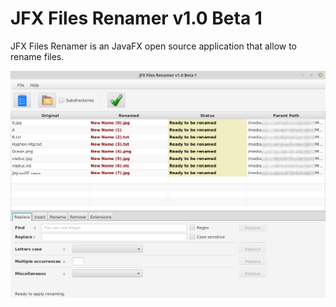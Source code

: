 # JFX Files Renamer v1.0 Beta 1
JFX Files Renamer is an JavaFX open source application that allow to rename files.

![Imgur Image](https://github.com/Baramiji/JFX-Files-Renamer/blob/master/ScreenShot.png)
